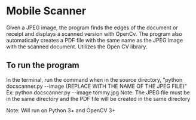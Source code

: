 # Mobile Scanner

Given a JPEG image, the program finds the edges of the document or receipt and displays a scanned version with OpenCv. The program also automatically creates a PDF file with the same name as the JPEG image with the scanned document. Utilizes the Open CV library.

## To run the program
In the terminal, run the command when in the source directory, "python docscanner.py --image {REPLACE WITH THE NAME OF THE JPEG FILE}"
Ex: python docscanner.py --image tommy.jpg
Note: The JPEG file must be in the same directory and the PDF file will be created in the same directory

Note: Will run on Python 3+ and OpenCV 3+
